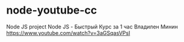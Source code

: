 # node-youtube-cc
Node JS project
Node JS - Быстрый Курс за 1 час
Владилен Минин
https://www.youtube.com/watch?v=3aGSqasVPsI
